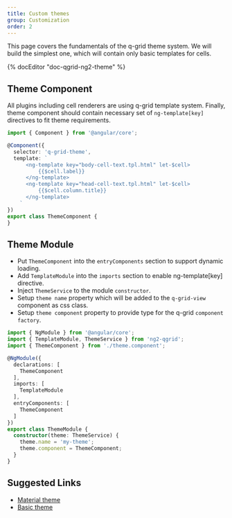 ```yaml
---
title: Custom themes
group: Customization
order: 2
---
```


This page covers the fundamentals of the q-grid theme system. We will build the simplest one, which will contain only basic templates for cells.

{% docEditor "doc-qgrid-ng2-theme" %}

## Theme Component

All plugins including cell renderers are using q-grid template system. Finally, theme component should contain necessary set of `ng-template[key]` directives to fit theme requirements.

```typescript
import { Component } from '@angular/core';

@Component({
  selector: 'q-grid-theme',
  template: `
      <ng-template key="body-cell-text.tpl.html" let-$cell>
          {{$cell.label}}
      </ng-template>
      <ng-template key="head-cell-text.tpl.html" let-$cell>
          {{$cell.column.title}}
      </ng-template>
    `
})
export class ThemeComponent {
}
```

## Theme Module

* Put `ThemeComponent` into the `entryComponents` section to support dynamic loading.
* Add `TemplateModule` into the `imports` section to enable ng-template[key] directive.
* Inject `ThemeService` to the module `constructor`.
* Setup `theme name` property which will be added to the `q-grid-view` component as css class.
* Setup `theme component` property to provide type for the q-grid `component factory`.

```typescript
import { NgModule } from '@angular/core';
import { TemplateModule, ThemeService } from 'ng2-qgrid';
import { ThemeComponent } from './theme.component';

@NgModule({
  declarations: [
    ThemeComponent
  ],
  imports: [    
    TemplateModule
  ],
  entryComponents: [
    ThemeComponent
  ]
})
export class ThemeModule {
  constructor(theme: ThemeService) {
    theme.name = 'my-theme';
    theme.component = ThemeComponent;
  }
}

```

## Suggested Links

* [Material theme](https://github.com/qgrid/ng2/tree/master/src/theme/material)
* [Basic theme](https://github.com/qgrid/ng2/tree/master/src/theme/basic)